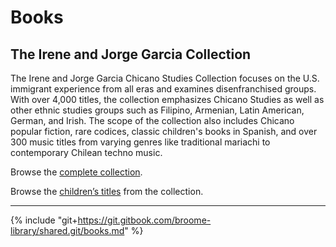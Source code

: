 # Books

## The Irene and Jorge Garcia Collection 
The Irene and Jorge Garcia Chicano Studies Collection focuses on the U.S. immigrant experience from all eras and examines disenfranchised groups. With over 4,000 titles, the collection emphasizes Chicano Studies as well as other ethnic studies groups such as Filipino, Armenian, Latin American, German, and Irish. The scope of the collection also includes Chicano popular fiction, rare codices, classic children's books in Spanish, and over 300 music titles from varying genres like traditional mariachi to contemporary Chilean techno music. 
 
Browse the [complete collection](https://ci-primo.hosted.exlibrisgroup.com/primo-explore/search?query=lsr32,exact,Irene%20and%20Jorge%20Garcia%20Chicano%20Studies%20Collection%20,AND&tab=books_local&search_scope=01CALS_UCI&vid=01CALS_UCI&lang=en_US&mode=advanced&offset=0).
 
Browse the [children’s titles](https://ci-primo.hosted.exlibrisgroup.com/primo-explore/search?query=lsr32,exact,Irene%20and%20Jorge%20Garcia%20Chicano%20Studies%20Collection%20,AND&tab=books_local&search_scope=01CALS_UCI&sortby=rank&vid=01CALS_UCI&facet=local3,include,Juvenile%20-%201st%20Floor$$I01CALS_UCI&lang=en_US&mode=advanced&offset=0) from the collection. 

---

{% include "git+https://git.gitbook.com/broome-library/shared.git/books.md"  %}